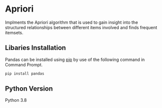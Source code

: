 # Apriori
Implments the Apriori algorithm that is used to gain insight into the structured relationships between different items involved and finds frequent itemsets.

## Libaries Installation
Pandas can be installed using [pip](https://pip.pypa.io/en/stable/) by use of the following command in Command Prompt.

```bash
pip install pandas
```

## Python Version
Python 3.8 
